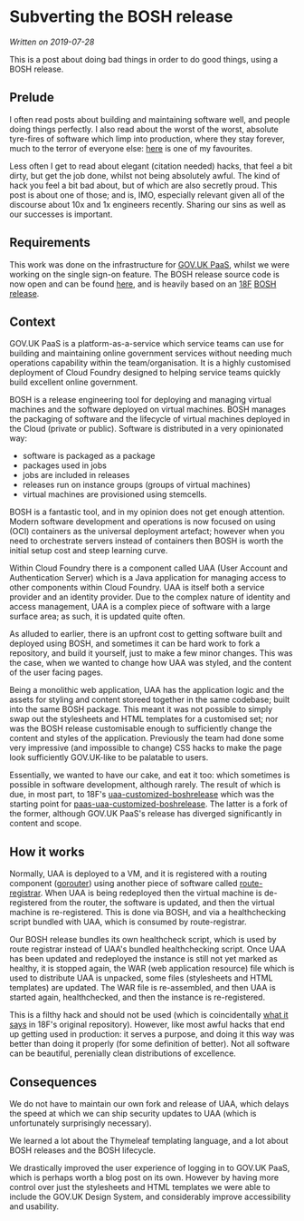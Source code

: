 # Subverting the BOSH release

_Written on 2019-07-28_

This is a post about doing bad things in order to do good things, using a BOSH
release.

## Prelude

I often read  posts about building and maintaining software well, and people
doing things perfectly. I also read about the worst of the worst, absolute
tyre-fires of software which limp into production, where they stay forever,
much to the terror of everyone else:
[here](https://gyrovague.com/2015/07/29/crashes-only-on-wednesdays/) is one of
my favourites.

Less often I get to read about elegant (citation needed) hacks, that feel a bit
dirty, but get the job done, whilst not being absolutely awful. The kind of
hack you feel a bit bad about, but of which are also secretly proud. This post
is about one of those; and is, IMO, especially relevant given all of the
discourse about 10x and 1x engineers recently. Sharing our sins as well as our
successes is important.

## Requirements

This work was done on the infrastructure for [GOV.UK
PaaS](https://www.cloud.service.gov.uk/), whilst we were working on the single
sign-on feature.  The BOSH release source code is now open and can be found
[here](https://github.com/alphagov/paas-uaa-customized-boshrelease), and is
heavily based on an [18F](https://18f.gsa.gov/) [BOSH
release](https://github.com/18F/uaa-customized-boshrelease).

## Context

GOV.UK PaaS is a platform-as-a-service which service teams can use for building
and maintaining online government services without needing much operations
capability within the team/organisation. It is a highly customised deployment
of Cloud Foundry designed to helping service teams quickly build excellent
online government.

BOSH is a release engineering tool for deploying and managing virtual machines
and the software deployed on virtual machines. BOSH manages the packaging of
software and the lifecycle of virtual machines deployed in the Cloud (private
or public). Software is distributed in a very opinionated way:

- software is packaged as a package
- packages used in jobs
- jobs are included in releases
- releases run on instance groups (groups of virtual machines)
- virtual machines are provisioned using stemcells.

BOSH is a fantastic tool, and in my opinion does not get enough attention.
Modern software development and operations is now focused on using (OCI)
containers as the universal deployment artefact; however when you need to
orchestrate servers instead of containers then BOSH is worth the initial setup
cost and steep learning curve.

Within Cloud Foundry there is a component called UAA (User Account and
Authentication Server) which is a Java application for managing access to other
components within Cloud Foundry. UAA is itself both a service provider and an
identity provider. Due to the complex nature of identity and access management,
UAA is a complex piece of software with a large surface area; as such, it is
updated quite often.

As alluded to earlier, there is an upfront cost to getting software built and
deployed using BOSH, and sometimes it can be hard work to fork a repository,
and build it yourself, just to make a few minor changes. This was the case,
when we wanted to change how UAA was styled, and the content of the user facing
pages.

Being a monolithic web application, UAA has the application logic and the
assets for styling and content storeed together in the same codebase; built
into the same BOSH package. This meant it was not possible to simply swap out
the stylesheets and HTML templates for a customised set; nor was the BOSH
release customisable enough to sufficiently change the content and styles of
the application. Previously the team had done some very impressive (and
impossible to change) CSS hacks to make the page look sufficiently GOV.UK-like
to be palatable to users.

Essentially, we wanted to have our cake, and eat it too: which sometimes is
possible in software development, although rarely. The result of which is due,
in most part, to 18F's
[uaa-customized-boshrelease](https://github.com/18F/uaa-customized-boshrelease)
which was the starting point for
[paas-uaa-customized-boshrelease](https://github.com/alphagov/paas-uaa-customized-boshrelease).
The latter is a fork of the former, although GOV.UK PaaS's release has diverged
significantly in content and scope.

## How it works

Normally, UAA is deployed to a VM, and it is registered with a routing
component
([gorouter](https://docs.cloudfoundry.org/concepts/architecture/router.html))
using another piece of software called
[route-registrar](https://github.com/cloudfoundry/route-registrar). When UAA is
being redeployed then the virtual machine is de-registered from the router, the
software is updated, and then the virtual machine is re-registered. This is
done via BOSH, and via a healthchecking script bundled with UAA, which is
consumed by route-registrar.

Our BOSH release bundles its own healthcheck script, which is used by route
registrar instead of UAA's bundled healthchecking script. Once UAA has been
updated and redeployed the instance is still not yet marked as healthy, it is
stopped again, the WAR (web application resource) file which is used to
distribute UAA is unpacked, some files (stylesheets and HTML templates) are
updated. The WAR file is re-assembled, and then UAA is started again,
healthchecked, and then the instance is re-registered.

This is a filthy hack and should not be used (which is coincidentally
[what it says](https://github.com/18F/uaa-customized-boshrelease/blob/master/jobs/uaa-customized/templates/pre-start#L4)
in 18F's original repository). However, like most awful hacks that end up
getting used in production: it serves a purpose, and doing it this way was
better than doing it properly (for some definition of better). Not all software
can be beautiful, perenially clean distributions of excellence. 

## Consequences

We do not have to maintain our own fork and release of UAA, which delays the
speed at which we can ship security updates to UAA (which is unfortunately
surprisingly necessary).

We learned a lot about the Thymeleaf templating language, and a lot about BOSH
releases and the BOSH lifecycle.

We drastically improved the user experience of logging in to GOV.UK PaaS, which
is perhaps worth a blog post on its own. However by having more control over
just the stylesheets and HTML templates we were able to include the GOV.UK
Design System, and considerably improve accessibility and usability.
